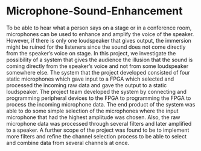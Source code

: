 # Microphone-Sound-Enhancement
To be able to hear what a person says on a stage or in a conference room, microphones can be used to enhance and amplify the voice of the speaker. However, if
there is only one loudspeaker that gives output, the immersion might be ruined for
the listeners since the sound does not come directly from the speaker’s voice on stage.
In this project, we investigate the possibility of a system that gives the audience
the illusion that the sound is coming directly from the speaker’s voice and not from
some loudspeaker somewhere else. The system that the project developed consisted
of four static microphones which gave input to a FPGA which selected and processed
the incoming raw data and gave the output to a static loudspeaker. The project
team developed the system by connecting and programming peripheral devices to
the FPGA to programming the FPGA to process the incoming microphone data.
The end product of the system was able to do some simple selection of the microphones where the input microphone that had the highest amplitude was chosen.
Also, the raw microphone data was processed through several filters and later amplified to a speaker. A further scope of the project was found to be to implement
more filters and refine the channel selection process to be able to select and combine data from several channels at once.
